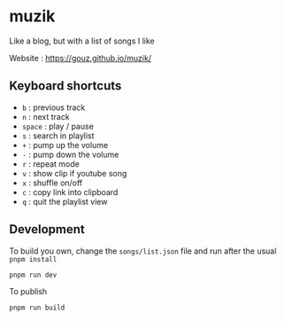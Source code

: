 # muzik

Like a blog, but with a list of songs I like

Website : https://gouz.github.io/muzik/

## Keyboard shortcuts

- `b` : previous track
- `n` : next track
- `space` : play / pause
- `s` : search in playlist
- `+` : pump up the volume
- `-` : pump down the volume
- `r` : repeat mode
- `v` : show clip if youtube song
- `x` : shuffle on/off
- `c` : copy link into clipboard
- `q` : quit the playlist view

## Development

To build you own, change the `songs/list.json` file and run after the usual `pnpm install`

```sh
pnpm run dev
```

To publish

```sh
pnpm run build
```
